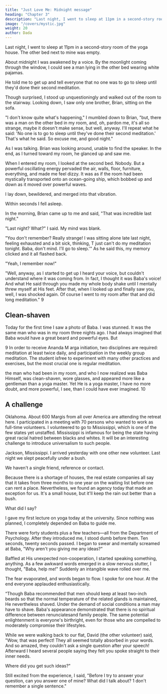 ```yaml
---
title: "Just Love Me: Midnight message"
heading: "Chapter 3"
description: "Last night, I went to sleep at 11pm in a second-story room of the yoga house. The other bed next to mine was empty."
image: "/covers/mystic.jpg"
weight: 20
author: Dada
---
```



Last night, I went to sleep at 11pm in a second-story room of the yoga house. The other bed next to mine was empty. 

About midnight I was awakened by a voice. By the moonlight coming through the window, I could see a man lying in the other bed wearing white 
pajamas. 

He told me to get up and tell everyone that no one was to go to sleep until they'd done their second meditation. 

Though surprised, I stood up unquestioningly and walked out of the room  to the stairway. Looking down, I saw only one brother, Brian, sitting on the sofa. 

<!-- 8 Kiirtan is the practice of singing God's name while dancing. In Ananda M arga, the chant is 
"Baba Nam K evalam." Here Baba means" dearest one, God, most Beloved, or divine Father", 
Nam means" name' 1 , K evalam means " only". While dancing, one holds the arms high, and steps 
from side to side, touching the big toe of one foot next to the heel of the other foot. K iirtan is a 
purely devotional practice for the purpose of bringing one's mind into a concentrated spiritual 
state before beginning silent meditation. Because it enhances the practice of meditation, it is 
best to dance kiirtan before every meditation whenever practical, whether alone or in a group. 
It is the single practice which provides the greatest assurance against developing superiority 
complex, inferiority complex, or other harmful complexes of ego.  -->


"I don't know quite what's happening," I mumbled down to Brian, "but, there was a man on the other bed in my room, and, oh, pardon me, it's all so 
strange, maybe it doesn't make sense, but well, anyway. I'll repeat what he said: 'No one is to go to sleep until they've done their second meditation.' That's what he said. So excuse me, and good night." 

As I was talking. Brian was looking around, unable to find the speaker. In the end, as I turned toward my room, he glanced up and saw me. 

When I entered my room, I looked at the second bed. Nobody. But a powerful oscillating energy pervaded the air, walls, floor, furniture, everything, and made me feel dizzy. It was as if the room had been mystically transported  onto an ocean-going ship, which bobbed up and down as it moved over powerful waves. 

I lay down, bewildered, and merged into that vibration. 

Within seconds I fell asleep. 

In the morning, Brian came up to me and said, "That was incredible last night." 

"Last night? What?" I said. My mind was blank. 

"You don't remember? Really strange! I was sitting alone late last night, feeling exhausted and a bit sick, thinking, T just can't do my meditation 
tonight. Baba, don't mind. I'll go to sleep.'" As he said this, my memory clicked and it all flashed back. 

"Yeah, I remember now!" 

"Well, anyway, as I started to get up I heard your voice, but couldn't understand where it was coming from. In fact, I thought it was Baba's voice! 
And what He said through you made my whole body shake until I mentally threw myself at His feet. After that, when I looked up and finally saw you, 
well, I was shocked again. Of course I went to my room after that and did long 
meditation." 9 


## Clean-shaven 

Today for the first time I saw a photo of Baba. I was stunned. It was the 
same man who was in my room three nights ago. I had always imagined that 
Baba would have a great beard and powerful eyes. But 

9 In order to receive Ananda M arga initiation, two disciplines are required: meditation at least 
twice daily, and participation in the weekly group meditation. The student isfree to experiment 
with many other practices and exercises, but the most crucial one is regular meditation. 


the man who had been in my room, and who I now realized was Baba Himself, 
was clean-shaven, wore glasses, and appeared more like a gentleman than a 
yoga master. Yet He is a yoga master, I have no more doubt, and more 
powerful, I see, than I could have ever imagined. 10 


## A challenge 

Oklahoma. About 600 Margis from all over America are attending the 
retreat here. I participated in a meeting with 70 persons who wanted to work as 
full-time volunteers. I volunteered to go to Mississippi, which is one of the few 
states yet unstaffed. Mississippi is infamous for being the state having great 
racial hatred between blacks and whites. It will be an interesting challenge to 
introduce universalism to such people. 


Jackson, Mississippi. I arrived yesterday with one other new volunteer. 
Last night we slept peacefully under a bush. 

We haven't a single friend, reference or contact. 

Because there is a shortage of houses, the real estate companies all say that 
it takes from three months to one year on the waiting list before one can rent a 
place. Nevertheless, we found an agency today that made an exception for us. 
It's a small house, but it'll keep the rain out better than a bush. 

What did I say? 

I gave my first lecture on yoga today at the university. Since nothing was 
planned, I completely depended on Baba to guide me. 

There were forty students plus a few teachers—all from the Department of 
Psychology. After they introduced me, I stood dumb before them. Ten seconds, 
twenty seconds passed. I began to swear and mentally screamed at Baba, "Why 
aren't you giving me any ideas?" 

Baffled at His unexpected non-cooperation, I started speaking something,  anything. As a few awkward words emerged in a slow nervous stutter, I thought, "Baba, help me!" Suddenly an intangible wave rolled over me. 

The fear evaporated, and words began to flow. I spoke for one hour. At the  end everyone applauded enthusiastically. 

“Though Baba recommended that men should keep at least two-inch beards so that the normal temperature of the related glands is maintained, He nevertheless shaved. Under the demand of  social conditions a man may have to shave. Baba's appearance demonstrated that there is no spiritual difference between renunciatesand family people. The same potential enlightenment is everyone's birthright, even for those who are compelled to moderately compromise their  lifestyles. 


While we were walking back to our flat, David (the other volunteer) said, "Wow, that was perfect! They all seemed totally absorbed in your words. And so amazed, they couldn't ask a single question after your speech! Afterward I  heard several people saying they felt you spoke straight to their inner needs. 

Where did you get such ideas?" 

Still excited from the experience, I said, "Before I try to answer your question, can you answer one of mine? What did I talk about? 1 don't remember a single sentence." 
